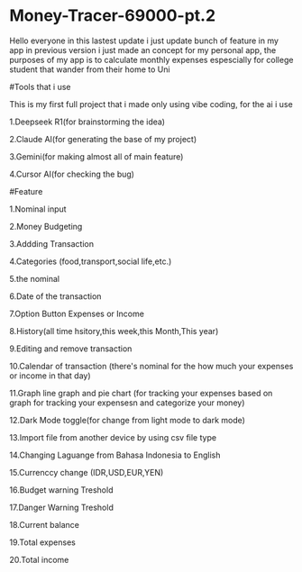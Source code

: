 # Money-Tracer-69000-pt.2
Hello everyone in this lastest update i just update bunch of feature in my app in previous version i just made an concept for my personal app, the purposes of my app is to calculate monthly expenses espescially for college student that wander from their home to Uni


#Tools that i use 

This is my first full project that i made only using vibe coding, for the ai i use 

1.Deepseek R1(for brainstorming the idea)

2.Claude AI(for generating the base of my project)

3.Gemini(for making almost all of main feature)

4.Cursor AI(for checking the bug)



#Feature 

1.Nominal input 

2.Money Budgeting 

3.Addding Transaction 

4.Categories (food,transport,social life,etc.)

5.the nominal 

6.Date of the transaction 

7.Option Button Expenses or Income 

8.History(all time hsitory,this week,this Month,This year)

9.Editing and remove transaction 

10.Calendar of transaction (there's nominal for the how much your expenses or income in that day)

11.Graph line graph and pie chart (for tracking your expenses based on graph for tracking your expensesn and categorize your money) 

12.Dark Mode toggle(for change from light mode to dark mode)

13.Import file from another device by using csv file type 

14.Changing Laguange from Bahasa Indonesia to English

15.Currenccy  change (IDR,USD,EUR,YEN)

16.Budget warning Treshold 

17.Danger Warning Treshold 

18.Current balance

19.Total expenses 

20.Total income 
